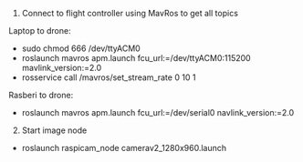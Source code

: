 
1. Connect to flight controller using MavRos to get all topics

Laptop to drone:

- sudo chmod 666 /dev/ttyACM0
- roslaunch mavros apm.launch fcu_url:=/dev/ttyACM0:115200 mavlink_version:=2.0
- rosservice call /mavros/set_stream_rate 0 10 1

Rasberi to drone:

- roslaunch mavros apm.launch fcu_url:=/dev/serial0 navlink_version:=2.0 

2. Start image node

- roslaunch raspicam_node camerav2_1280x960.launch
